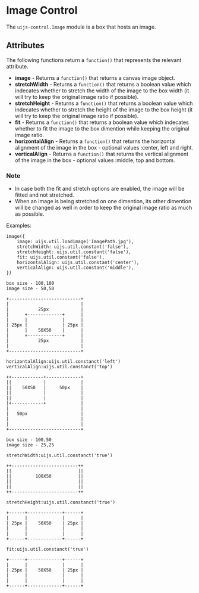 # Image Control

The `uijs-control.Image` module is a box that hosts an image.

## Attributes

The following functions return a `function()` that represents the relevant
attribute.

 * __image__ - Returns a `function()` that returns a canvas image object.
 * __stretchWidth__ - Returns a `function()` that returns a boolean value which
 indecates whether to stretch the width of the image to the box width (it will try to keep 
 the original image ratio if possible).
 * __stretchHeight__ - Returns a `function()` that returns a boolean value which
 indecates whether to stretch the height of the image to the box height (it will try to keep 
 the original image ratio if possible).
 * __fit__ - Returns a `function()` that returns a boolean value which
 indecates whether to fit the image to the box dimention while keeping the original image ratio.
 * __horizontalAlign__ - Returns a `function()` that returns the horizontal alignment of the
 image in the box - optional values :center, left and right.
 * __verticalAlign__ - Returns a `function()` that returns the vertical alignment of the
 image in the box - optional values :middle, top and bottom.

### Note

 * In case both the fit and stretch options are enabled, the image will be fitted and not stretched.
 * When an image is being stretched on one dimention, its other dimention will be changed as well in order to keep the original image ratio as much as possible.

Examples:

    image({
        image: uijs.util.loadimage('ImagePath.jpg'),
        stretchWidth: uijs.util.constant('false'),
        stretchHeight: uijs.util.constant('false'),
        fit: uijs.util.constant('false'),
        horizontalAlign: uijs.util.constant('center'),
        verticalAlign: uijs.util.constant('middle'),
    })

    box size - 100,100
    image size - 50,50

    +---------------------------+
    |                           |
    |           25px            |
    |      +-------------+      |
    |      |             |      |
    | 25px |             | 25px |
    |      |    50X50    |      |
    |      +-------------+      |
    |           25px            |
    |                           |
    +---------------------------+

    horizontalAlign:uijs.util.constanct('left')
    verticalAlign:uijs.util.constanct('top')

    ++------------+-------------+
    ||            |             |
    ||    50X50   |     50px    |
    ||            |             |
    ||            |             |
    |+------------+             |
    |                           |
    |   50px                    |
    |                           |
    |                           |
    +---------------------------+

    box size - 100,50
    image size - 25,25

    stretchWidth:uijs.util.constanct('true')

    ++-------------------------++
    ||                         ||
    ||         100X50          ||
    ||                         ||
    ||                         || 
    ++-------------------------++

    stretchHeight:uijs.util.constanct('true')

    +------+-------------+------+
    |      |             |      |
    | 25px |    50X50    | 25px |
    |      |             |      |
    |      |             |      | 
    +------+-------------+------+ 

    fit:uijs.util.constanct('true')

    +------+-------------+------+
    |      |             |      |
    | 25px |    50X50    | 25px |
    |      |             |      |
    |      |             |      | 
    +------+-------------+------+
